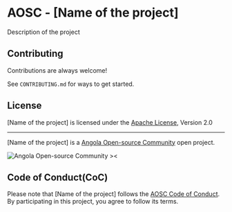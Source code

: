 # AOSC - [Name of the project]

Description of the project  

## Contributing

Contributions are always welcome!

See `CONTRIBUTING.md` for ways to get started.

## License
[Name of the project] is licensed under the [Apache License](./LICENSE), Version 2.0

---

[Name of the project] is a <a href="http://github.com/angolasc">Angola Open-source Community</a> open project.

![Angola Open-source Community ><](./assets/aosc.png)

## Code of Conduct(CoC)

Please note that [Name of the project] follows the [AOSC Code of Conduct](https://github.com/angolaosc/.github/blob/main/CODE_OF_CONDUCT.md). By participating in this project, you agree to follow its terms.

